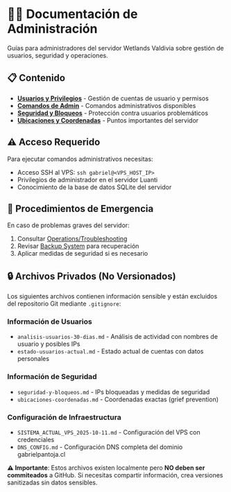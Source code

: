# 👨‍💼 Documentación de Administración

Guías para administradores del servidor Wetlands Valdivia sobre gestión de usuarios, seguridad y operaciones.

## 📋 Contenido

- **[Usuarios y Privilegios](usuarios-y-privilegios.md)** - Gestión de cuentas de usuario y permisos
- **[Comandos de Admin](comandos-admin.md)** - Comandos administrativos disponibles
- **[Seguridad y Bloqueos](seguridad-y-bloqueos.md)** - Protección contra usuarios problemáticos
- **[Ubicaciones y Coordenadas](ubicaciones-coordenadas.md)** - Puntos importantes del servidor

## ⚠️ Acceso Requerido

Para ejecutar comandos administrativos necesitas:
- Acceso SSH al VPS: `ssh gabriel@<VPS_HOST_IP>`
- Privilegios de administrador en el servidor Luanti
- Conocimiento de la base de datos SQLite del servidor

## 🚨 Procedimientos de Emergencia

En caso de problemas graves del servidor:
1. Consultar [Operations/Troubleshooting](../operations/troubleshooting.md)
2. Revisar [Backup System](../operations/backups.md) para recuperación
3. Aplicar medidas de seguridad si es necesario

## 🔒 Archivos Privados (No Versionados)

Los siguientes archivos contienen información sensible y están excluidos del repositorio Git mediante `.gitignore`:

### Información de Usuarios
- `analisis-usuarios-30-dias.md` - Análisis de actividad con nombres de usuario y posibles IPs
- `estado-usuarios-actual.md` - Estado actual de cuentas con datos personales

### Información de Seguridad
- `seguridad-y-bloqueos.md` - IPs bloqueadas y medidas de seguridad
- `ubicaciones-coordenadas.md` - Coordenadas exactas (grief prevention)

### Configuración de Infraestructura
- `SISTEMA_ACTUAL_VPS_2025-10-11.md` - Configuración del VPS con credenciales
- `DNS_CONFIG.md` - Configuración DNS completa del dominio gabrielpantoja.cl

**⚠️ Importante**: Estos archivos existen localmente pero **NO deben ser commiteados** a GitHub. Si necesitas compartir información, crea versiones sanitizadas sin datos sensibles.